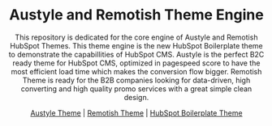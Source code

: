 <h1 align="center">Austyle and Remotish Theme Engine</h1>

<p align="center">
  This repository is dedicated for the core engine of Austyle and Remotish HubSpot Themes. This theme engine is the new HubSpot Boilerplate theme to demonstrate the capabillities of HubSpot CMS.
  Austyle is the perfect B2C ready theme for HubSpot CMS, optimized in pagespeed score to have the most efficient load time which makes the conversion flow bigger.
  Remotish Theme is ready for the B2B companies looking for data-driven, high converting and high quality promo services with a great simple clean design.
</p>

<p align="center">
  <a href="https://github.com/DreamDevourer/austyle-theme">Austyle Theme</a> |
  <a href="https://github.com/DreamDevourer/remotish-theme">Remotish Theme</a> |
  <a href="https://github.com/HubSpot/cms-theme-boilerplate">HubSpot Boilerplate Theme</a>
</p>
